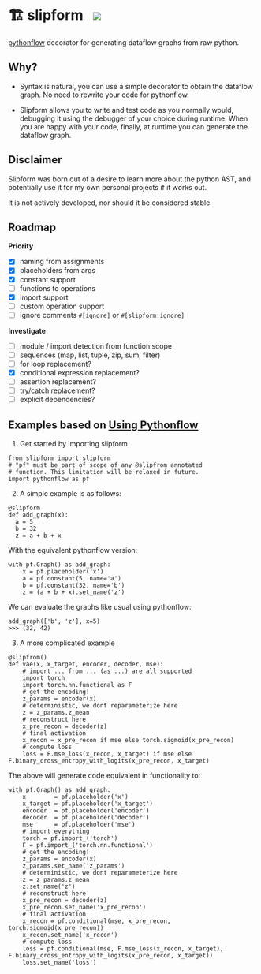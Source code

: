 # 🏗 slipform &nbsp; ![](https://badge.fury.io/py/slipform.svg)
[pythonflow](https://github.com/spotify/pythonflow) decorator for generating dataflow graphs from raw python.

## Why?

- Syntax is natural, you can use a simple decorator to obtain the dataflow graph. No need to rewrite your code for pythonflow.

- Slipform allows you to write and test code as you normally would, debugging it using the debugger of your choice during runtime. When you are happy with your code, finally, at runtime you can generate the dataflow graph.

## Disclaimer

Slipform was born out of a desire to learn more about the python AST, and potentially use it for my own personal projects if it works out.

It is not actively developed, nor should it be considered stable.

## Roadmap

**Priority**
- [x] naming from assignments
- [x] placeholders from args
- [x] constant support
- [ ] functions to operations
- [x] import support
- [ ] custom operation support
- [ ] ignore comments `#[ignore]` or `#[slipform:ignore]`

**Investigate**
- [ ] module / import detection from function scope
- [ ] sequences (map, list, tuple, zip, sum, filter)
- [ ] for loop replacement?
- [x] conditional expression replacement?
- [ ] assertion replacement?
- [ ] try/catch replacement?
- [ ] explicit dependencies?

## Examples based on [Using Pythonflow](https://pythonflow.readthedocs.io/en/latest/guide.html)

1. Get started by importing slipform

```python3
from slipform import slipform
# "pf" must be part of scope of any @slipfrom annotated
# function. This limitation will be relaxed in future.
import pythonflow as pf
```

2. A simple example is as follows: 

```python3
@slipform
def add_graph(x):
  a = 5
  b = 32
  z = a + b + x
```

With the equivalent pythonflow version:
```python3
with pf.Graph() as add_graph:
    x = pf.placeholder('x')
    a = pf.constant(5, name='a')
    b = pf.constant(32, name='b')
    z = (a + b + x).set_name('z')
```

We can evaluate the graphs like usual using pythonflow:
```python3
add_graph(['b', 'z'], x=5)
>>> (32, 42)
```

3. A more complicated example

```python3
@slipfrom()
def vae(x, x_target, encoder, decoder, mse):
    # import ... from ... (as ...) are all supported
    import torch
    import torch.nn.functional as F
    # get the encoding!
    z_params = encoder(x)
    # deterministic, we dont reparameterize here
    z = z_params.z_mean
    # reconstruct here
    x_pre_recon = decoder(z)
    # final activation
    x_recon = x_pre_recon if mse else torch.sigmoid(x_pre_recon)
    # compute loss
    loss = F.mse_loss(x_recon, x_target) if mse else F.binary_cross_entropy_with_logits(x_pre_recon, x_target)
```

The above will generate code equivalent in functionality to:

```python3
with pf.Graph() as add_graph:
    x        = pf.placeholder('x')
    x_target = pf.placeholder('x_target')
    encoder  = pf.placeholder('encoder')
    decoder  = pf.placeholder('decoder')
    mse      = pf.placeholder('mse')
    # import everything
    torch = pf.import_('torch')
    F = pf.import_('torch.nn.functional')
    # get the encoding!
    z_params = encoder(x)
    z_params.set_name('z_params')
    # deterministic, we dont reparameterize here
    z = z_params.z_mean
    z.set_name('z')
    # reconstruct here
    x_pre_recon = decoder(z)
    x_pre_recon.set_name('x_pre_recon')
    # final activation
    x_recon = pf.conditional(mse, x_pre_recon, torch.sigmoid(x_pre_recon))
    x_recon.set_name('x_recon')
    # compute loss
    loss = pf.conditional(mse, F.mse_loss(x_recon, x_target), F.binary_cross_entropy_with_logits(x_pre_recon, x_target))
    loss.set_name('loss')
```
